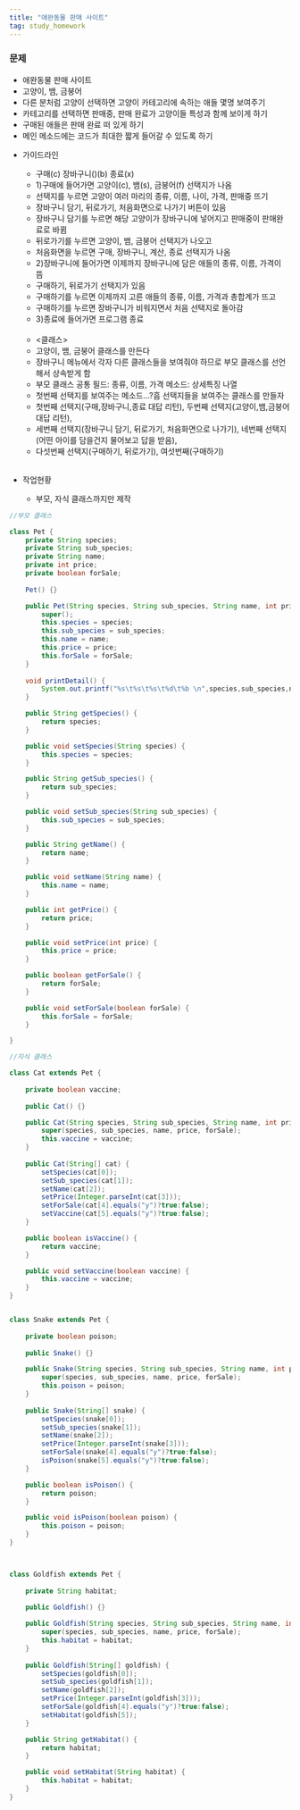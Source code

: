 ```yaml
---
title: "애완동물 판매 사이트"
tag: study_homework
---
```


### 문제
* 애완동물 판매 사이트
* 고양이, 뱀, 금붕어
* 다른 분처럼 고양이 선택하면 고양이 카테고리에 속하는 애들 몇명 보여주기
* 카테고리를 선택하면 판매중, 판매 완료가 고양이들 특성과 함께 보이게 하기
* 구매된 애들은 판매 완료 떠 있게 하기
* 메인 메소드에는 코드가 최대한 짧게 들어갈 수 있도록 하기

- 가이드라인
    * 구매(c) 장바구니()(b) 종료(x)
    * 1)구매에 들어가면 고양이(c), 뱀(s), 금붕어(f) 선택지가 나옴
    * 선택지를 누르면 고양이 여러 마리의 종류, 이름, 나이, 가격, 판매중 뜨기
    * 장바구니 담기, 뒤로가기, 처음화면으로 나가기 버튼이 있음
    * 장바구니 담기를 누르면 해당 고양이가 장바구니에 넣어지고 판매중이 판매완료로 바뀜
    * 뒤로가기를 누르면 고양이, 뱀, 금붕어 선택지가 나오고
    * 처음화면을 누르면 구매, 장바구니, 계산, 종료 선택지가 나옴
    * 2)장바구니에 들어가면 이제까지 장바구니에 담은 애들의 종류, 이름, 가격이 뜸
    * 구매하기, 뒤로가기 선택지가 있음
    * 구매하기를 누르면 이제까지 고른 애들의 종류, 이름, 가격과 총합계가 뜨고
    * 구매하기를 누르면 장바구니가 비워지면서 처음 선택지로 돌아감
    * 3)종료에 들어가면 프로그램 종료
    
    <br>

    * <클래스>
    * 고양이, 뱀, 금붕어 클래스를 만든다
    * 장바구니 메뉴에서 각자 다른 클래스들을 보여줘야 하므로 부모 클래스를 선언해서 상속받게 함
    * 부모 클래스 공통 필드: 종류, 이름, 가격 메소드: 상세특징 나열
    * 첫번째 선택지를 보여주는 메소드...?흠 선택지들을 보여주는 클래스를 만들자
    * 첫번째 선택지(구매,장바구니,종료 대답 리턴), 두번째 선택지(고양이,뱀,금붕어 대답 리턴), 
    * 세번째 선택지(장바구니 담기, 뒤로가기, 처음화면으로 나가기), 네번째 선택지(어떤 아이를 담을건지 물어보고 답을 받음),
    * 다섯번째 선택지(구매하기, 뒤로가기), 여섯번째(구매하기)
    
    <br>

- 작업현황
    - 부모, 자식 클래스까지만 제작

```java
//부모 클래스

class Pet {
	private String species;
	private String sub_species;
	private String name;
	private int price;
	private boolean forSale;
	
	Pet() {}

	public Pet(String species, String sub_species, String name, int price,boolean forSale) {
		super();
		this.species = species;
		this.sub_species = sub_species;
		this.name = name;
		this.price = price;
		this.forSale = forSale;
	}
	
	void printDetail() {
		System.out.printf("%s\t%s\t%s\t%d\t%b \n",species,sub_species,name,price,forSale);
	}

	public String getSpecies() {
		return species;
	}

	public void setSpecies(String species) {
		this.species = species;
	}

	public String getSub_species() {
		return sub_species;
	}

	public void setSub_species(String sub_species) {
		this.sub_species = sub_species;
	}

	public String getName() {
		return name;
	}

	public void setName(String name) {
		this.name = name;
	}

	public int getPrice() {
		return price;
	}

	public void setPrice(int price) {
		this.price = price;
	}

	public boolean getForSale() {
		return forSale;
	}

	public void setForSale(boolean forSale) {
		this.forSale = forSale;
	}

}
```

```java
//자식 클래스

class Cat extends Pet {
	
	private boolean vaccine;
	
	public Cat() {}

	public Cat(String species, String sub_species, String name, int price, boolean forSale,boolean vaccine) {
		super(species, sub_species, name, price, forSale);
		this.vaccine = vaccine;
	}
	
	public Cat(String[] cat) {
		setSpecies(cat[0]);
		setSub_species(cat[1]);
		setName(cat[2]);
		setPrice(Integer.parseInt(cat[3]));
		setForSale(cat[4].equals("y")?true:false);
		setVaccine(cat[5].equals("y")?true:false);
	}

	public boolean isVaccine() {
		return vaccine;
	}

	public void setVaccine(boolean vaccine) {
		this.vaccine = vaccine;
	}
}


class Snake extends Pet {
	
	private boolean poison;
	
	public Snake() {}

	public Snake(String species, String sub_species, String name, int price, boolean forSale,boolean poison) {
		super(species, sub_species, name, price, forSale);
		this.poison = poison;
	}
	
	public Snake(String[] snake) {
		setSpecies(snake[0]);
		setSub_species(snake[1]);
		setName(snake[2]);
		setPrice(Integer.parseInt(snake[3]));
		setForSale(snake[4].equals("y")?true:false);
		isPoison(snake[5].equals("y")?true:false);
	}

	public boolean isPoison() {
		return poison;
	}

	public void isPoison(boolean poison) {
		this.poison = poison;
	}
}



class Goldfish extends Pet {
	
	private String habitat;
	
	public Goldfish() {}

	public Goldfish(String species, String sub_species, String name, int price, boolean forSale,String habitat) {
		super(species, sub_species, name, price, forSale);
		this.habitat = habitat;
	}
	
	public Goldfish(String[] goldfish) {
		setSpecies(goldfish[0]);
		setSub_species(goldfish[1]);
		setName(goldfish[2]);
		setPrice(Integer.parseInt(goldfish[3]));
		setForSale(goldfish[4].equals("y")?true:false);
		setHabitat(goldfish[5]);
	}

	public String getHabitat() {
		return habitat;
	}

	public void setHabitat(String habitat) {
		this.habitat = habitat;
	}
}
```